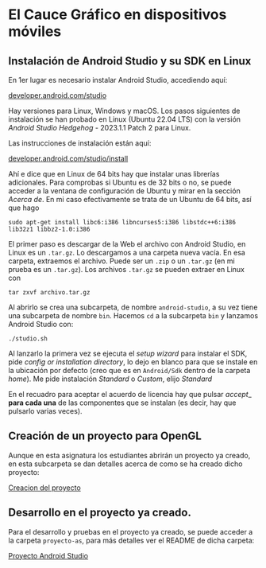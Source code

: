 

# El Cauce Gráfico en dispositivos móviles 


## Instalación de Android Studio y su SDK en Linux

En 1er lugar es necesario instalar Android Studio, accediendo aquí: 

 
 [developer.android.com/studio](https://developer.android.com/studio)
 
 Hay versiones para Linux, Windows y macOS. Los pasos siguientes de instalación se han probado en Linux (Ubuntu 22.04 LTS) con la versión <i>Android Studio Hedgehog</i> - 2023.1.1 Patch 2 para Linux.


Las instrucciones de instalación están aquí:

[developer.android.com/studio/install](https://developer.android.com/studio/install)

Ahí e dice que en Linux de 64 bits hay que instalar unas librerías adicionales. Para comprobas si Ubuntu es de 32 bits o no, se puede acceder a la ventana de configuración de Ubuntu y mirar en la sección _Acerca de_. En mi caso efectivamente se trata de un Ubuntu de 64 bits, así que hago 

``` 
sudo apt-get install libc6:i386 libncurses5:i386 libstdc++6:i386 lib32z1 libbz2-1.0:i386
``` 

El primer paso es descargar de la Web el archivo con Android Studio, en Linux es un `.tar.gz`. Lo descargamos a una carpeta nueva vacía. En esa carpeta, extraemos el archivo. Puede ser un `.zip` o un `.tar.gz` (en mi prueba es un `.tar.gz`). Los archivos `.tar.gz` se pueden extraer en Linux con 

```
tar zxvf archivo.tar.gz
```

Al abrirlo se crea una subcarpeta, de nombre `android-studio`, a su vez tiene una subcarpeta de nombre `bin`. Hacemos `cd` a la subcarpeta `bin` y lanzamos Android Studio con:

```
./studio.sh
```

Al lanzarlo la primera vez se ejecuta el _setup wizard_ para instalar el SDK, pide <i>config or installation directory</i>, lo dejo en blanco para que se instale en la ubicación por defecto (creo que es en `Android/Sdk` dentro de la carpeta _home_). Me pide instalación _Standard_ o _Custom_, elijo _Standard_ 

En el recuadro para aceptar el acuerdo de licencia hay que pulsar _accept__ **para cada una**  de las componentes que se instalan (es decir, hay que pulsarlo varias veces).

## Creación de un proyecto para OpenGL 

Aunque en esta asignatura los estudiantes abrirán un proyecto ya creado, en esta subcarpeta se dan detalles acerca de como se ha creado dicho proyecto: 

[Creacion del proyecto](creacion-proyecto)

## Desarrollo en el proyecto ya creado.

Para el desarrollo y pruebas en el proyecto ya creado, se puede acceder a la carpeta `proyecto-as`, para más detalles ver el README de dicha carpeta:

[Proyecto Android Studio](proyecto-as)











